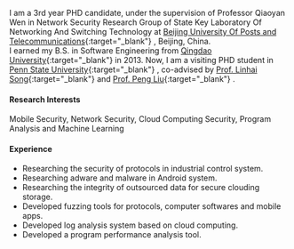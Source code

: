 I am a 3rd year PHD candidate, under the supervision of Professor Qiaoyan Wen in Network Security Research Group of State Key Laboratory Of Networking And Switching Technology at [Beijing University Of Posts and Telecommunications](http://www.bupt.edu.cn/){:target="_blank"} , Beijing, China. <br/>
I earned my B.S. in Software Engineering from [Qingdao University](http://www.qdu.edu.cn/){:target="_blank"}  in 2013. Now, I am a visiting PHD student in [Penn State University](http://www.psu.edu/){:target="_blank"} , co-advised by [Prof. Linhai Song](https://songlh.github.io/){:target="_blank"}  and [Prof. Peng Liu](https://s2.ist.psu.edu/pliu/){:target="_blank"} .

#### Research Interests

 Mobile Security, Network Security, Cloud Computing Security, Program Analysis and Machine Learning

#### Experience

- Researching the security of protocols in industrial control system.
- Researching adware and malware in Android system.
- Researching the integrity of outsourced data for secure clouding storage.
- Developed fuzzing tools for protocols, computer softwares and mobile apps.
- Developed log analysis system based on cloud computing.
- Developed a program performance analysis tool.
